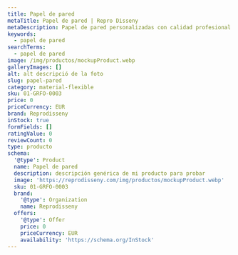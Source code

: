 ```yaml
---
title: Papel de pared
metaTitle: Papel de pared | Repro Disseny
metaDescription: Papel de pared personalizadas con calidad profesional en Cataluña.
keywords:
  - papel de pared
searchTerms:
  - papel de pared
image: /img/productos/mockupProduct.webp
galleryImages: []
alt: alt descripció de la foto
slug: papel-pared
category: material-flexible
sku: 01-GRFO-0003
price: 0
priceCurrency: EUR
brand: Reprodisseny
inStock: true
formFields: []
ratingValue: 0
reviewCount: 0
type: producto
schema:
  '@type': Product
  name: Papel de pared
  description: descripción genérica de mi producto para probar
  image: 'https://reprodisseny.com/img/productos/mockupProduct.webp'
  sku: 01-GRFO-0003
  brand:
    '@type': Organization
    name: Reprodisseny
  offers:
    '@type': Offer
    price: 0
    priceCurrency: EUR
    availability: 'https://schema.org/InStock'
---
```


